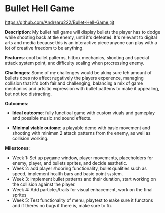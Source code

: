 # Bullet Hell Game
https://github.com/Andrearu222/Bullet-Hell-Game.git

**Description**: My bullet hell game will display bullets the player has to dodge while shooting back at the enemy, until it's defeated. It's relevant to digital arts and media because this is an interactive piece anyone can play with a lot of creative freedom to be anything.

**Features**: cool bullet patterns, hitbox mechanics, shooting and special attack system point, and difficulty scaling when procressing enemy.

**Challenges**: Some of my challenges would be aking sure teh amount of bullets does nto affect negatively the players experience, managing collision that it's both fair and challenging, balancing a mix of game mechanics and artsitic expression with bullet patterns to make it appealing, but not too distracting.

**Outcomes**:
- **Ideal outcome**: fully functioal game with custom viuals and gameplay and possible music and sound effects.

- **Minimal viable outome**: a playable demo with basic movement and shooting with minimun 2 attack patterns from the enemy, as well as collision working.

**Milestones**:
- Week 1: Set up pygame window, player movements, placeholders for enemy, player, and bullets sprites, and decide aesthetic.
- Week 2: add player shooring functionality, bullet qualities such as speed, implement health bars and basic point system.
- Week 3: implement bullet patterns and their duration, start working on the collision against the player.
- Week 4: Add particles/trails for visual enhacement, work on the final sprites
- Week 5: Test functionality of menu, playtest to make sure it functons and if theres no bugs if there is, make sure to fix.

